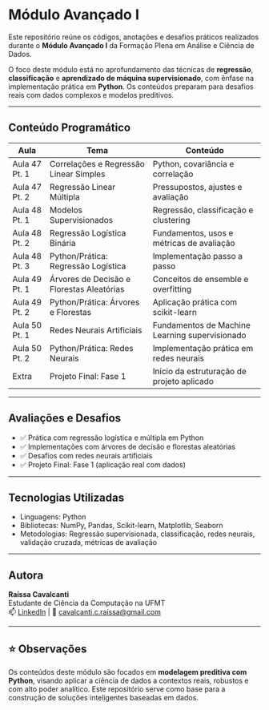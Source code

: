 #  Módulo Avançado I

Este repositório reúne os códigos, anotações e desafios práticos realizados durante o **Módulo Avançado I** da Formação Plena em Análise e Ciência de Dados.

O foco deste módulo está no aprofundamento das técnicas de **regressão**, **classificação** e **aprendizado de máquina supervisionado**, com ênfase na implementação prática em **Python**. Os conteúdos preparam para desafios reais com dados complexos e modelos preditivos.

---

##  Conteúdo Programático

| Aula | Tema | Conteúdo |
|------|------|----------|
| Aula 47 Pt. 1 | Correlações e Regressão Linear Simples | Python, covariância e correlação |
| Aula 47 Pt. 2 | Regressão Linear Múltipla | Pressupostos, ajustes e avaliação |
| Aula 48 Pt. 1 | Modelos Supervisionados | Regressão, classificação e clustering |
| Aula 48 Pt. 2 | Regressão Logística Binária | Fundamentos, usos e métricas de avaliação |
| Aula 48 Pt. 3 | Python/Prática: Regressão Logística | Implementação passo a passo |
| Aula 49 Pt. 1 | Árvores de Decisão e Florestas Aleatórias | Conceitos de ensemble e overfitting |
| Aula 49 Pt. 2 | Python/Prática: Árvores e Florestas | Aplicação prática com scikit-learn |
| Aula 50 Pt. 1 | Redes Neurais Artificiais | Fundamentos de Machine Learning supervisionado |
| Aula 50 Pt. 2 | Python/Prática: Redes Neurais | Implementação prática em redes neurais |
| Extra | Projeto Final: Fase 1 | Início da estruturação de projeto aplicado |

---

##  Avaliações e Desafios

- ✅ Prática com regressão logística e múltipla em Python
- ✅ Implementações com árvores de decisão e florestas aleatórias
- ✅ Desafios com redes neurais artificiais
- ✅ Projeto Final: Fase 1 (aplicação real com dados)

---

##  Tecnologias Utilizadas

- Linguagens: Python
- Bibliotecas: NumPy, Pandas, Scikit-learn, Matplotlib, Seaborn
- Metodologias: Regressão supervisionada, classificação, redes neurais, validação cruzada, métricas de avaliação

---

##  Autora

**Raissa Cavalcanti**  
Estudante de Ciência da Computação na UFMT  
📫 [LinkedIn](https://www.linkedin.com/in/cavalcantiraissa/) | 📧 cavalcanti.c.raissa@gmail.com

---

## ⭐ Observações

Os conteúdos deste módulo são focados em **modelagem preditiva com Python**, visando aplicar a ciência de dados a contextos reais, robustos e com alto poder analítico. Este repositório serve como base para a construção de soluções inteligentes baseadas em dados.
